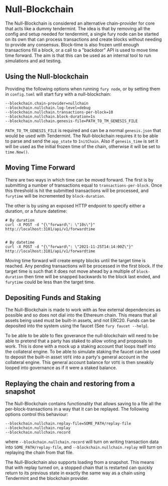 # Null-Blockchain

The Null-Blockchain is considered an alternative chain-provider for core that acts like a dummy tendermint. The idea is that by removing all the config and setup needed for tendermint, a single fury node can be started on its own that can process transactions and create blocks without needing to provide any consensus. Block-time is also frozen until enough transactions fill a block, or a call to a "backdoor" API is used to move time time forward. The aim is that this can be used as an internal tool to run simulations and aid testing.

## Using the Null-blockchain

Providing the following options when running `fury node`, or by setting them in `config.toml` will start fury with a null-blockchain:

```
--blockchain.chain-provider=nullchain
--blockchain.nullchain.log-level=debug
--blockchain.nullchain.transactions-per-block=10
--blockchain.nullchain.block-duration=1s
--blockchain.nullchain.genesis-file=PATH_TO_TM_GENESIS_FILE
```

`PATH_TO_TM_GENESIS_FILE` is required and can be a normal `genesis.json` that would be used with Tendermint. The Null-blockchain requires it to be able to parse and send the `app_state` to `InitChain`. Also if `genesis_time` is set it will be used as the initial frozen time of the chain, otherwise it will be set to `time.Now()`. 


## Moving Time Forward

There are two ways in which time can be moved forward. The first is by submitting a number of transactions equal to `transactions-per-block`. Once this threshold is hit the submitted transactions will be processed, and `furytime` will be incremented by
`block-duration`.

The other is by using an exposed HTTP endpoint to specify either a duration, or a future datetime:

```
# By duration
curl -X POST -d "{\"forward\": \"10s\"}" http://localhost:3101/api/v1/forwardtime


# By datetime
curl -X POST -d "{\"forward\": \"2021-11-25T14:14:00Z\"}" http://localhost:3101/api/v1/forwardtime
```

Moving time forward will create empty blocks until the target time is reached. Any pending transactions will be processed in the first block. If the target time is such that it does not move ahead by a multiple of `block-duration` then time will be snapped backwards to the block last ended, and `furytime` could be less than the target time. 

## Depositing Funds and Staking

The Null-Blockchain is made to work with as few external dependencies as possible and so does not dial into the Ethereum chain. This means that all assets being used must be built-in assets, and not ERC20. Funds can be deposited into the system using the faucet (See `fury faucet --help`).

To be able to be able to flex goverance the null-blockchain will need to be able to pretend that a party has staked to allow voting and proposals to work. This is done with a mock up a staking account that loops itself into the collateral engine. To be able to simulate staking the faucet can be used to deposit the built-in asset `VOTE` into a party's general account in the collateral engine. This general account balance for `VOTE` is then sneakily looped into governance as if it were a staked balance.


## Replaying the chain and restoring from a snapshot

The Null-Blockchain contains functionality that allows saving to a file all the per-block-transactions in a way that it can be replayed. The following options control this behaviour:
```
--blockchain.nullchain.replay-file=SOME_PATH/replay-file
--blockchain.nullchain.replay
--blockchain.nullchain.record
```

where `--blockchain.nullchain.record` will turn on writing transaction data into `SOME_PATH/replay-file`, and `--blockchain.nullchain.replay` will turn on replaying the chain from that file.

The Null-Blockchain also supports loading from a snapshot. This means that with replay turned on, a stopped chain that is restarted can quickly return to its previous state in exactly the same way as a chain using Tendermint and the blockchain provider.
